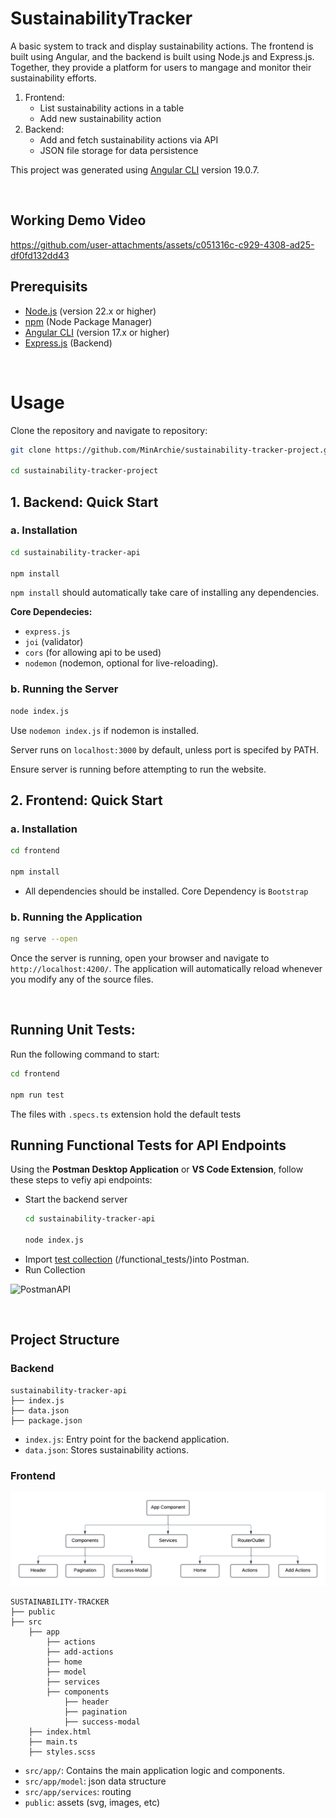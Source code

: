 # SustainabilityTracker 

A basic system to track and display sustainability actions. The frontend is built using Angular, and the backend is built using Node.js and Express.js. Together, they provide a platform for users to mangage and monitor their sustainability efforts.
1. Frontend:
    - List sustainability actions in a table
    - Add new sustainability action
2. Backend:
    - Add and fetch sustainability actions via API
    - JSON file storage for data persistence

This project was generated using [Angular CLI](https://github.com/angular/angular-cli) version 19.0.7.

<br />

## Working Demo Video


https://github.com/user-attachments/assets/c051316c-c929-4308-ad25-df0fd132dd43



## Prerequisits
- [Node.js](https://nodejs.org/) (version 22.x or higher)
- [npm](https://www.npmjs.com/) (Node Package Manager)
- [Angular CLI](https://angular.io/cli) (version 17.x or higher)
- [Express.js](https://expressjs.com/) (Backend)

<br />

# Usage
Clone the repository and navigate to repository:
```bash
git clone https://github.com/MinArchie/sustainability-tracker-project.git

cd sustainability-tracker-project
```

## 1. Backend: Quick Start

### a. Installation 
```bash
cd sustainability-tracker-api

npm install
```

```npm install``` should automatically take care of installing any dependencies. 

<b>Core Dependecies:</b>
- ```express.js```
- ```joi``` (validator)
- ```cors``` (for allowing api to be used)
- ```nodemon``` (nodemon, optional for live-reloading).

### b. Running the Server
```bash
node index.js
```
Use ```nodemon index.js``` if nodemon is installed.

Server runs on ```localhost:3000``` by default, unless port is specifed by PATH.

Ensure server is running before attempting to run the website.


## 2. Frontend: Quick Start
### a. Installation

```bash
cd frontend

npm install
```

- All dependencies should be installed. Core Dependency is ```Bootstrap```


### b. Running the Application
```bash
ng serve --open
```

Once the server is running, open your browser and navigate to `http://localhost:4200/`. The application will automatically reload whenever you modify any of the source files.

<br />

## Running Unit Tests:
Run the following command to start:
```bash
cd frontend

npm run test
```
The files with ```.specs.ts``` extension hold the default tests

## Running Functional Tests for API Endpoints
Using the <b>Postman Desktop Application</b> or <b>VS Code Extension</b>, follow these steps to vefiy api endpoints:
- Start the backend server 
    ```bash
    cd sustainability-tracker-api

    node index.js
    ```
- Import [test collection](/functional_tests/Sustainability%20Tracker%20API%20Tests.postman_collection.json) (/functional_tests/)into Postman. 
- Run Collection

![PostmanAPI](https://github.com/user-attachments/assets/c9fc561b-72aa-431a-bfb5-b4fa41da4580)


<br />

## Project Structure
### Backend
```
sustainability-tracker-api
├── index.js
├── data.json
├── package.json
```
- ```index.js```: Entry point for the backend application.
- ```data.json```: Stores sustainability actions.

### Frontend
![screenshot](frontend/public/images/Frontend-Strucutre.png)
```arduino
SUSTAINABILITY-TRACKER
├── public
├── src
    ├── app
        ├── actions
        ├── add-actions
        ├── home
        ├── model
        ├── services
        ├── components
            ├── header
            ├── pagination
            ├── success-modal
    ├── index.html
    ├── main.ts
    ├── styles.scss
```
- ```src/app/```: Contains the main application logic and components.
- ```src/app/model```: json data structure
- ```src/app/services```: routing 
- ```public```: assets (svg, images, etc)
